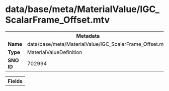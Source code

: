 <h1>data/base/meta/MaterialValue/IGC_ScalarFrame_Offset.mtv</h1><table><tr><th colspan="100%">Metadata</th></tr><tr><td><b>Name</b></td><td>data/base/meta/MaterialValue/IGC_ScalarFrame_Offset.mtv</td></tr><tr><td><b>Type</b></td><td>MaterialValueDefinition</td></tr><tr><td><b>SNO ID</b></td><td>702994</td></tr></table>

<table><tr><th colspan="100%">Fields</th></tr></table>

